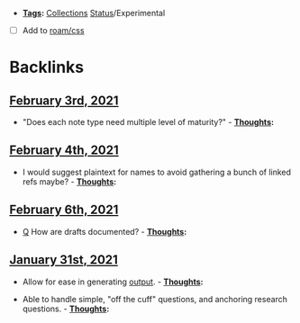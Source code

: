 - **[Tags](<Tags.md>):** [Collections](<Collections.md>) [Status](<Status.md>)/Experimental
- [ ] Add to [roam/css](<roam/css.md>)

# Backlinks
## [February 3rd, 2021](<February 3rd, 2021.md>)
- "Does each note type need multiple level of maturity?"
                - **[Thoughts](<Thoughts.md>):**

## [February 4th, 2021](<February 4th, 2021.md>)
- I would suggest plaintext for names to avoid gathering a bunch of linked refs maybe?
        - **[Thoughts](<Thoughts.md>):**

## [February 6th, 2021](<February 6th, 2021.md>)
- [Q](<Q.md>) How are drafts documented?
            - **[Thoughts](<Thoughts.md>):**

## [January 31st, 2021](<January 31st, 2021.md>)
- Allow for ease in generating [output](<output.md>).
            - **[Thoughts](<Thoughts.md>):**

- Able to handle simple, "off the cuff" questions, and anchoring research questions.
            - **[Thoughts](<Thoughts.md>):**

